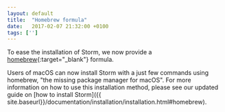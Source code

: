 ```yaml
---
layout: default
title:  "Homebrew formula"
date:   2017-02-07 21:32:00 +0100
tags: ['']
---
```


To ease the installation of Storm, we now provide a [homebrew](https://brew.sh/){:target="_blank"} formula.
<!--more-->

Users of macOS can now install Storm with a just few commands using homebrew, "the missing package manager for macOS". For more information on how to use this installation method, please see our updated guide on [how to install Storm]({{ site.baseurl}}/documentation/installation/installation.html#homebrew).
